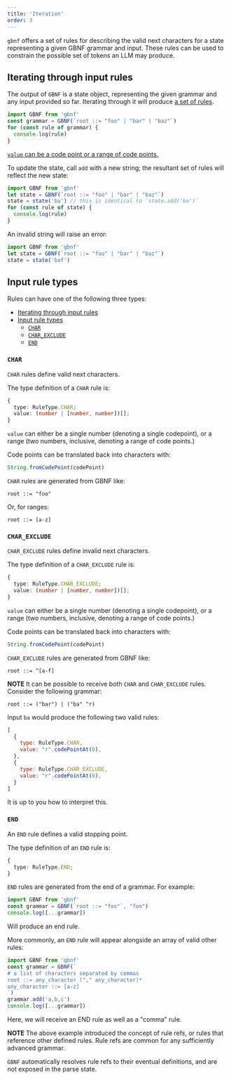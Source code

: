 ```yaml
---
title: 'Iteration'
order: 3
---
```


`gbnf` offers a set of rules for describing the valid next characters for a state representing a given GBNF grammar and input. These rules can be used to constrain the possible set of tokens an LLM may produce.

## Iterating through input rules

The output of `GBNF` is a state object, representing the given grammar and any input provided so far. Iterating through it will produce [a set of rules](#rule-types).

```javascript
import GBNF from 'gbnf'
const grammar = GBNF(`root ::= "foo" | "bar" | "baz"`)
for (const rule of grammar) {
  console.log(rule)
}
```

[`value` can be a code point or a range of code points.](#input-rule-types)

To update the state, call `add` with a new string; the resultant set of rules will reflect the new state:

```javascript
import GBNF from 'gbnf'
let state = GBNF(`root ::= "foo" | "bar" | "baz"`)
state = state('ba') // this is identical to `state.add('ba')`
for (const rule of state) {
  console.log(rule)
}
```

An invalid string will raise an error:

```javascript
import GBNF from 'gbnf'
let state = GBNF(`root ::= "foo" | "bar" | "baz"`)
state = state('baf')
```

## Input rule types

Rules can have one of the following three types:

- [Iterating through input rules](#iterating-through-input-rules)
- [Input rule types](#input-rule-types)
  - [`CHAR`](#char)
  - [`CHAR_EXCLUDE`](#char_exclude)
  - [`END`](#end)

### `CHAR`

`CHAR` rules define valid next characters.

The type definition of a `CHAR` rule is:

```typescript
{
  type: RuleType.CHAR;
  value: (number | [number, number])[];
}
```

`value` can either be a single number (denoting a single codepoint), or a range (two numbers, inclusive, denoting a range of code points.)

Code points can be translated back into characters with:

```javascript
String.fromCodePoint(codePoint)
```

`CHAR` rules are generated from GBNF like:

```gbnf
root ::= "foo"
```

Or, for ranges:

```gbnf
root ::= [a-z]
```

### `CHAR_EXCLUDE`

`CHAR_EXCLUDE` rules define invalid next characters.

The type definition of a `CHAR_EXCLUDE` rule is:

```typescript
{
  type: RuleType.CHAR_EXCLUDE;
  value: (number | [number, number])[];
}
```

`value` can either be a single number (denoting a single codepoint), or a range (two numbers, inclusive, denoting a range of code points.)

Code points can be translated back into characters with:

```javascript
String.fromCodePoint(codePoint)
```

`CHAR_EXCLUDE` rules are generated from GBNF like:

```gbnf
root ::= ^[a-f]
```

**NOTE**
It can be possible to receive both `CHAR` and `CHAR_EXCLUDE` rules. Consider the following grammar:

```gbnf
root ::= ("bar") | ("ba" ^r)
```

Input `ba` would produce the following two valid rules:

```javascript
[
  {
    type: RuleType.CHAR,
    value: "r".codePointAt(0),
  },
  {
    type: RuleType.CHAR_EXCLUDE,
    value: "r".codePointAt(0),
  }
]
```

It is up to you how to interpret this.

### `END`

An `END` rule defines a valid stopping point.

The type definition of an `END` rule is:

```typescript
{
  type: RuleType.END;
}
```


`END` rules are generated from the end of a grammar. For example:

```javascript
import GBNF from 'gbnf'
const grammar = GBNF(`root ::= "foo"`, "foo")
console.log([...grammar])
```

Will produce an end rule.

More commonly, an `END` rule will appear alongside an array of valid other rules:

```javascript
import GBNF from 'gbnf'
const grammar = GBNF(`
# a list of characters separated by commas
root ::= any_character ("," any_character)*
any_character ::= [a-z]
`)
grammar.add('a,b,c')
console.log([...grammar])
```

Here, we will receive an END rule as well as a "comma" rule.

**NOTE**
The above example introduced the concept of rule refs, or rules that reference other defined rules. Rule refs are common for any sufficiently advanced grammar.

`GBNF` automatically resolves rule refs to their eventual definitions, and are not exposed in the parse state.
